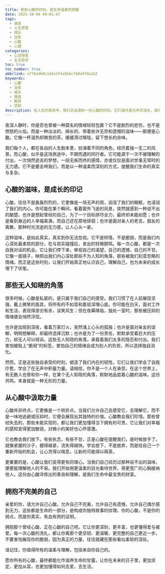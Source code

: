 ```yaml
---
title: 那些心酸的时刻，是生命温柔的提醒
date: 2025-10-04 09:01:47
tags:
  - 情感
  - 人生感悟
  - 成长
  - 治愈
  - 心酸
  - 心理
categories:
  - 心灵随笔
  - 生活哲学
toc: true
toc_number: true
abbrlink: e7f8a9b0c1d2e3f4a5b6c7d8e9f0a1b2
keywords:
  - 心酸
  - 治愈
  - 成长
  - 情感
  - 脆弱
  - 坚韧
description: 在人生的旅途中，我们总会遇到一些心酸的时刻。它们或许是无声的泪水，或许是深埋心底的遗憾。这篇文章将带你温柔地触碰这些感受，理解它们并非软弱，而是生命给予我们最深刻的提醒，指引我们走向更坚韧、更温暖的自己。
---
```


夜深人静时，你是否也曾被一种莫名的情绪轻轻包裹？它不是剧烈的悲伤，也不是愤怒的火焰，而是一种淡淡的、绵长的、带着些许无奈和遗憾的滋味——那便是心酸。它像一杯温热却微苦的茶，缓缓滑过喉咙，留下悠长的余味。

我们每个人，都在各自的人生剧本里，扮演着不同的角色，经历着独一无二的风景。而心酸，似乎是这场旅途中，不期而遇的同行者。它可能源于一次不被理解的付出，一次悄然逝去的梦想，一段无疾而终的感情，亦或仅仅是面对世事无常时的无力感。它不是要击垮我们，而是以一种温柔而深刻的方式，提醒我们生命的真实与复杂。

## 心酸的滋味，是成长的印记

心酸，往往不是轰轰烈烈的，它更像是一场无声的雨，润湿了我们的眼眶，也浸润了我们的内心。你可能在某个瞬间，看着窗外飞逝的风景，突然就感到一种说不出的酸楚。也许是想起曾经的自己，为了一个目标拼尽全力，最终却未能如愿；也许是看到身边的人幸福美满，而自己还在原地徘徊；也许是面对亲人的老去，朋友的离散，那种时光流逝的无力感，让人心头一紧。

这种滋味，是如此真实，真实到你无法忽视。它不是矫情，不是脆弱，而是我们内心深处最柔软的部分，在与现实碰撞后，发出的轻微颤鸣。每一次心酸，都是一次自我对话的机会。它让我们停下来，审视自己的渴望，自己的遗憾，自己的不甘。它像一面镜子，映照出我们内心深处那些不为人知的角落，那些被我们刻意忽略的情绪。而正是这些时刻，让我们开始真正地认识自己，理解自己，也为未来的成长埋下了伏笔。

## 那些无人知晓的角落

很多时候，心酸是私密的，是只属于我们自己的感受。我们习惯了在人前展现坚强，戴上微笑的面具，将所有的不如意和委屈深埋心底。你可能在白天，面对工作和生活，表现得游刃有余，谈笑风生；但在夜幕降临，独处一室时，那些被压抑的情绪便会悄然浮现。

也许是加班到深夜，看着万家灯火，突然涌上心头的孤独；也许是面对亲友的误解，明明想解释，却最终选择沉默；也许是为了一份责任，默默承受着巨大的压力，却无人可以倾诉。这些无人知晓的角落，承载着我们太多的隐忍和付出。我们害怕被贴上“脆弱”的标签，害怕自己的情绪会成为别人的负担，所以选择独自消化。

然而，正是这些独自承受的时刻，塑造了我们内在的韧性。它们让我们学会了自我疗愈，学会了在无声中积蓄力量。请相信，你不是一个人在承受。在这个世界上，有无数人也曾和你一样，在某个无人知晓的角落，默默地品尝着心酸的滋味。这份共鸣，本身就是一种无形的力量。

## 从心酸中汲取力量

心酸并非终点，它更像是一个转折点。当我们允许自己去感受它，去理解它，而不是一味地逃避或压抑时，它便会展现出其独特的价值。心酸教会我们珍惜。那些曾经失去的，那些未能实现的，都让我们更加懂得当下拥有的可贵。它让我们对幸福的感知变得更加敏锐，对微小的美好也心怀感激。

它也教会我们放下。有些执念，有些不甘，正是心酸在提醒我们，是时候放手了。就像紧握的沙子，握得越紧，流失得越快。学会放下，不是放弃，而是给自己一个重新开始的机会，让心灵得以喘息，让新的可能得以萌芽。

更重要的是，心酸让我们变得更有同理心。当我们自己经历过那种说不出的滋味，便更能理解他人的不易。我们开始用更温柔的目光看待世界，用更宽广的心胸接纳他人。这份由心酸淬炼出的善良和理解，是我们生命中最宝贵的财富。

## 拥抱不完美的自己

亲爱的你，请允许自己心酸。允许自己不完美，允许自己有遗憾，允许自己偶尔感到无力。这些都是生命的一部分，是构成你独特故事的纹理。你的心酸，不是你的弱点，而是你真实、有血有肉的证明。

拥抱那个曾经心酸、正在心酸的自己吧。它让你更深刻，更丰富，也更懂得爱与被爱。每一次心酸的洗礼，都让你离那个更坚韧、更温暖、更完整的自己更近一步。不要害怕展现你的脆弱，因为真正的力量，往往就藏在那些看似柔软的深处。

请记住，你值得所有的温柔与理解，包括来自你自己的。

愿你所有的心酸，最终都能化作滋养生命的甘露，让你在未来的日子里，更加坚定，更加从容，也更加懂得如何去爱，去生活。